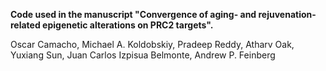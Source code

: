 **Code used in the manuscript "Convergence of aging- and rejuvenation-related epigenetic alterations on PRC2 targets".**

Oscar Camacho, Michael A. Koldobskiy, Pradeep Reddy, Atharv Oak, Yuxiang Sun, Juan Carlos Izpisua Belmonte, Andrew P. Feinberg

